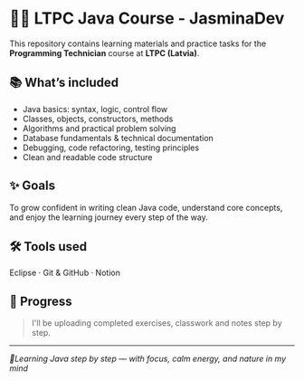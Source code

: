 # 👩‍💻 LTPC Java Course -  JasminaDev

This repository contains learning materials and practice tasks for the **Programming Technician** course at **LTPC (Latvia)**.

## 📚 What’s included
- Java basics: syntax, logic, control flow
- Classes, objects, constructors, methods
- Algorithms and practical problem solving
- Database fundamentals & technical documentation
- Debugging, code refactoring, testing principles
- Clean and readable code structure

## ✨ Goals  
To grow confident in writing clean Java code, understand core concepts, and enjoy the learning journey every step of the way.

## 🛠️ Tools used
Eclipse · Git & GitHub · Notion

## 🌱 Progress
> I'll be uploading completed exercises, classwork and notes step by step.

---
*🌿Learning Java step by step — with focus, calm energy, and nature in my mind*
